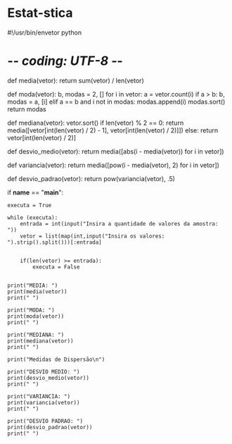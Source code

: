 # Estat-stica
#!/usr/bin/envetor python
# -*- coding: UTF-8 -*-


def media(vetor):
    return sum(vetor) / len(vetor)


def moda(vetor):
    b, modas = 2, []
    for i in vetor:
        a = vetor.count(i)
        if a > b:
            b, modas = a, [i]
        elif a == b and i not in modas:
            modas.append(i)
    modas.sort()
    return modas


def mediana(vetor):
    vetor.sort()
    if len(vetor) % 2 == 0:
        return media([vetor[int(len(vetor) / 2) - 1], vetor[int(len(vetor) / 2)]])
    else:
        return vetor[int(len(vetor) / 2)]


def desvio_medio(vetor):
    return media([abs(i - media(vetor)) for i in vetor])


def variancia(vetor):
    return media([pow(i - media(vetor), 2) for i in vetor])


def desvio_padrao(vetor):
    return pow(variancia(vetor), .5)


if __name__ == "__main__":

    executa = True
    
    while (executa):
        entrada = int(input("Insira a quantidade de valores da amostra: "))
        vetor = list(map(int,input("Insira os valores: ").strip().split()))[:entrada]


        if(len(vetor) >= entrada):
            executa = False


    print("MEDIA: ")
    print(media(vetor))
    print(" ")

    print("MODA: ")
    print(moda(vetor))
    print(" ")

    print("MEDIANA: ")
    print(mediana(vetor))
    print(" ")

    print("Medidas de Dispersão\n")
	
    print("DESVIO MEDIO: ")
    print(desvio_medio(vetor))
    print(" ")

    print("VARIANCIA: ")
    print(variancia(vetor))
    print(" ")

    print("DESVIO PADRAO: ")
    print(desvio_padrao(vetor))
    print(" ")
